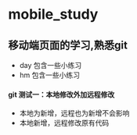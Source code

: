 # mobile_study
## 移动端页面的学习,熟悉git
- day 包含一些小练习
- hm 包含一些小练习
#### git 测试一：本地修改外加远程修改
- 本地为新增，远程也为新增不会影响
- 本地新增，远程修改原有代码
